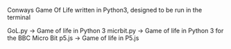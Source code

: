 Conways Game Of Life written in Python3, designed to be run in the terminal

GoL.py -> Game of life in Python 3
micrbit.py -> Game of life in Python 3 for the BBC Micro Bit
p5.js -> Game of life in P5.js
